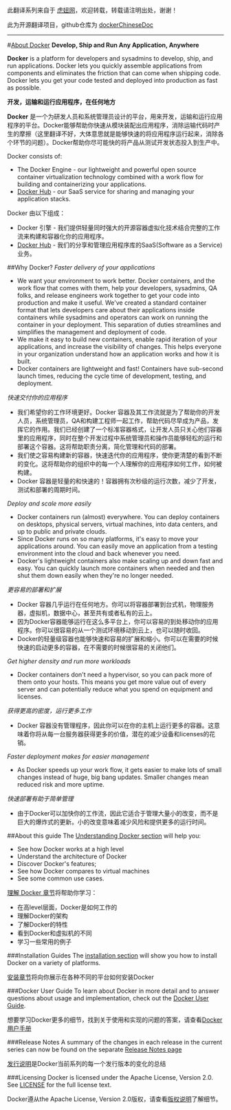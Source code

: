 此翻译系列来自于 [虎妞网](http://www.tigerbull.info)，欢迎转载，转载请注明出处，谢谢！

此为开源翻译项目，github仓库为 [dockerChineseDoc](https://github.com/xiaozi0lei/dockerChineseDoc)

***

#[About Docker](http://www.tigerbull.info/)
**Develop, Ship and Run Any Application, Anywhere**

**Docker** is a platform for developers and sysadmins to develop, ship, and run applications. Docker lets you quickly assemble applications from components and eliminates the friction that can come when shipping code. Docker lets you get your code tested and deployed into production as fast as possible.

**开发，运输和运行应用程序，在任何地方**

**Docker** 是一个为研发人员和系统管理员设计的平台，用来开发，运输和运行应用程序的平台。Docker能够帮助你快速从模块装配出应用程序，消除运输代码时产生的摩擦（这里翻译不好，大体意思就是能够快速的将应用程序运行起来，消除各个环节的问题）。Docker帮助你尽可能快的将产品从测试开发状态投入到生产中。

Docker consists of:

* The Docker Engine - our lightweight and powerful open source container virtualization technology combined with a work flow for building and containerizing your applications.
* [Docker Hub](https://hub.docker.com/) - our SaaS service for sharing and managing your application stacks.

Docker 由以下组成：

* Docker 引擎 - 我们提供轻量同时强大的开源容器虚拟化技术结合完整的工作流来构建和容器化你的应用程序。
* [Docker Hub](https://hub.docker.com/) - 我们的分享和管理应用程序库的SaaS(Software as a Service)业务。


##Why Docker?
*Faster delivery of your applications*

* We want your environment to work better. Docker containers, and the work flow that comes with them, help your developers, sysadmins, QA folks, and release engineers work together to get your code into production and make it useful. We've created a standard container format that lets developers care about their applications inside containers while sysadmins and operators can work on running the container in your deployment. This separation of duties streamlines and simplifies the management and deployment of code.
* We make it easy to build new containers, enable rapid iteration of your applications, and increase the visibility of changes. This helps everyone in your organization understand how an application works and how it is built.
* Docker containers are lightweight and fast! Containers have sub-second launch times, reducing the cycle time of development, testing, and deployment.

*快速交付你的应用程序*

* 我们希望你的工作环境更好。Docker 容器及其工作流就是为了帮助你的开发人员，系统管理员，QA和构建工程师一起工作，帮助代码尽早成为产品，发挥它的作用。我们已经创建了一个标准容器格式，让开发人员只关心他们容器里的应用程序，同时在整个开发过程中系统管理员和操作员能够轻松的运行和部署这个容器。这将帮助职责分离，简化管理和代码的部署。
* 我们使之容易构建新的容器，快速迭代你的应用程序，使你更清楚的看到不断的变化。这将帮助你的组织中的每一个人理解你的应用程序如何工作，如何被构建。
* Docker 容器是轻量的和快速的！容器拥有次秒级的运行次数，减少了开发，测试和部署的周期时间。


*Deploy and scale more easily*

* Docker containers run (almost) everywhere. You can deploy containers on desktops, physical servers, virtual machines, into data centers, and up to public and private clouds.
* Since Docker runs on so many platforms, it's easy to move your applications around. You can easily move an application from a testing environment into the cloud and back whenever you need.
* Docker's lightweight containers also make scaling up and down fast and easy. You can quickly launch more containers when needed and then shut them down easily when they're no longer needed.

*更容易的部署和扩展*

* Docker 容器几乎运行在任何地方。你可以将容器部署到台式机，物理服务器，虚拟机，数据中心，甚至共有或者私有的云上。
* 因为Docker容器能够运行在这么多平台上，你可以容易的到处移动你的应用程序。你可以很容易的从一个测试环境移动到云上，也可以随时收回。
* Docker的轻量级容器也能够快速和容易的扩展和缩小。你可以在需要的时候快速的启动更多的容器，在不需要的时候很容易的关闭他们。

*Get higher density and run more workloads*

* Docker containers don't need a hypervisor, so you can pack more of them onto your hosts. This means you get more value out of every server and can potentially reduce what you spend on equipment and licenses.

*获得更高的密度，运行更多工作*

* Docker 容器没有管理程序，因此你可以在你的主机上运行更多的容器。这意味着你将从每一台服务器获得更多的价值，潜在的减少设备和licenses的花销。

*Faster deployment makes for easier management*

* As Docker speeds up your work flow, it gets easier to make lots of small changes instead of huge, big bang updates. Smaller changes mean reduced risk and more uptime.

*快速部署有助于简单管理*

* 由于Docker可以加快你的工作流，因此它适合于管理大量小的改变，而不是巨大的爆炸式的更新。小的改变意味着减少风险和提供更多的运行时间。

##About this guide
The [Understanding Docker section](http://docs.docker.com/introduction/understanding-docker/) will help you:

* See how Docker works at a high level
* Understand the architecture of Docker
* Discover Docker's features;
* See how Docker compares to virtual machines
* See some common use cases.

[理解 Docker 章节]()将帮助你学习：

* 在高level层面，Docker是如何工作的
* 理解Docker的架构
* 了解Docker的特性
* 看到Docker和虚拟机的不同
* 学习一些常用的例子

###Installation Guides
The [installation section](http://docs.docker.com/installation/#installation) will show you how to install Docker on a variety of platforms.

[安装章节]()将向你展示在各种不同的平台如何安装Docker

###Docker User Guide
To learn about Docker in more detail and to answer questions about usage and implementation, check out the [Docker User Guide](http://docs.docker.com/userguide/).

想要学习Docker更多的细节，找到关于使用和实现的问题的答案，请查看[Docker 用户手册]()

###Release Notes
A summary of the changes in each release in the current series can now be found on the separate [Release Notes page](http://docs.docker.com/release-notes/)

[发行说明]()是Docker当前系列的每一个发行版本的变化的总结

###Licensing
Docker is licensed under the Apache License, Version 2.0. See [LICENSE](https://github.com/docker/docker/blob/master/LICENSE) for the full license text.

Docker遵从the Apache License, Version 2.0版权，请查看[版权说明](https://github.com/docker/docker/blob/master/LICENSE)了解细节。